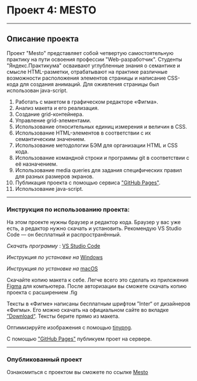 # Проект 4: MESTO

------

## Описание проекта
Проект "Mesto" представляет собой четвертую самостоятельную практику на пути освоения профессии "Web-разработчик". Студенты "Яндекс.Практикума" осваивают углубленные знания о семантике и смысле HTML-разметки, отрабатывают на практике различные возможности расположения элементов страницы и написание CSS-кода для создания анимаций. Для оживления страницы был использован java-script.


1. Работать с макетом в графическом редакторе «Фигма».
2. Анализ макета и его реализация.
3. Создание grid-контейнера. 
4. Управление grid-элементами.
5. Использование относительных единиц измерения и величин в CSS.
6. Использование HTML-элементов в соответствии с их семантическим значением.
7. Использование методологии БЭМ для организации HTML и CSS кода.
8. Использование командной строки и программы git в соответствии с её назначением.
9. Использование media queries для задания специфических правил для разных размеров экранов.
10. Публикация проекта с помощью сервиса ["GitHub Pages"](https://pages.github.com/).
11. Использование java-script.

----
### Инструкция по использованию проекта:
На этом проекте нужны браузер и редактор кода. Браузер у вас уже есть, а редактор нужно скачать и установить. Рекомендую VS Studio Code — он бесплатный и распространённый. 

*Скачать программу* : [VS Studio Code]( https://code.visualstudio.com/)  

*Инструкция по установке на* [Windows](https://yandex.ru/efir?stream_id=4e41d072d72364029c0b24a2ee1d25f6&from_block=logo_partner_player)  

*Инструкция по установке на* [macOS](https://yandex.ru/efir?stream_id=4b6b84b974f2b0d8953da9fd16a88439&from_block=logo_partner_player)

Скачайте копию макета к себе. Легче всего это сделать из приложения [Figma](https://www.figma.com/downloads/) для компьютера. 
После авторизации вы сможете скачать копию проекта с расширением .fig   

Тексты в «Фигме» написаны бесплатным шрифтом ”Inter“ от дизайнеров «Фигмы». Его можно скачать на официальном сайте во вкладке 
[”Download“](https://rsms.me/inter/). Тексты берите прямо из макета.

Оптимизируйте изображения с помощью   [tinypng](https://tinypng.com/).

С помощью ["GitHub Pages"](https://pages.github.com/) публикуем проет на сервере.

________
### Опубликованный проект
Ознакомиться с проектом вы сможете по ссылке [Mesto](https://andreyvolkov88.github.io/mesto/)
